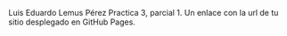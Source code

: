 Luis Eduardo Lemus Pérez
Practica 3, parcial 1.
Un enlace con la url de tu sitio desplegado en GitHub Pages.